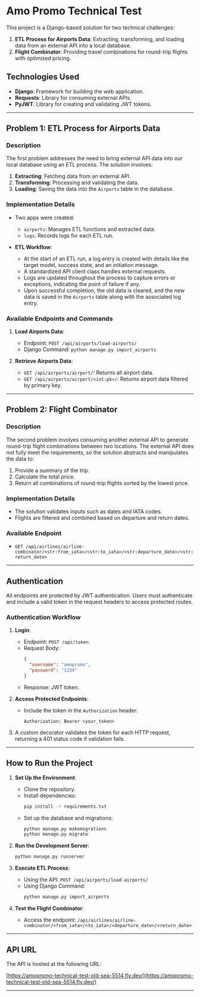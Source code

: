 # Amo Promo Technical Test

This project is a Django-based solution for two technical challenges:

1. **ETL Process for Airports Data**: Extracting, transforming, and loading data from an external API into a local database.
2. **Flight Combinator**: Providing travel combinations for round-trip flights with optimized pricing.

## Technologies Used

- **Django**: Framework for building the web application.
- **Requests**: Library for consuming external APIs.
- **PyJWT**: Library for creating and validating JWT tokens.

---

## Problem 1: ETL Process for Airports Data

### Description
The first problem addresses the need to bring external API data into our local database using an ETL process. The solution involves:

1. **Extracting**: Fetching data from an external API.
2. **Transforming**: Processing and validating the data.
3. **Loading**: Saving the data into the `Airports` table in the database.

### Implementation Details

- Two apps were created:
  - `airports`: Manages ETL functions and extracted data.
  - `logs`: Records logs for each ETL run.

- **ETL Workflow**:
  - At the start of an ETL run, a log entry is created with details like the target model, success state, and an initiation message.
  - A standardized API client class handles external requests.
  - Logs are updated throughout the process to capture errors or exceptions, indicating the point of failure if any.
  - Upon successful completion, the old data is cleared, and the new data is saved in the `Airports` table along with the associated log entry.

### Available Endpoints and Commands

1. **Load Airports Data**:
   - Endpoint: `POST /api/airports/load-airports/`
   - Django Command: `python manage.py import_airports`

2. **Retrieve Airports Data**:
   - `GET /api/airports/airport/`: Returns all airport data.
   - `GET /api/airports/airport/<int:pk>/`: Returns airport data filtered by primary key.

---

## Problem 2: Flight Combinator

### Description
The second problem involves consuming another external API to generate round-trip flight combinations between two locations. The external API does not fully meet the requirements, so the solution abstracts and manipulates the data to:

1. Provide a summary of the trip.
2. Calculate the total price.
3. Return all combinations of round-trip flights sorted by the lowest price.

### Implementation Details

- The solution validates inputs such as dates and IATA codes.
- Flights are filtered and combined based on departure and return dates.

### Available Endpoint

- `GET /api/airlines/airline-combinator/<str:from_iata>/<str:to_iata>/<str:departure_date>/<str:return_date>`

---

## Authentication

All endpoints are protected by JWT authentication. Users must authenticate and include a valid token in the request headers to access protected routes.

### Authentication Workflow

1. **Login**:
   - Endpoint: `POST /api/token`
   - Request Body:
     ```json
     {
       "username": "amopromo",
       "password": "1234"
     }
     ```
   - Response: JWT token.

2. **Access Protected Endpoints**:
   - Include the token in the `Authorization` header:
     ```
     Authorization: Bearer <your_token>
     ```

3. A custom decorator validates the token for each HTTP request, returning a 401 status code if validation fails.

---

## How to Run the Project

1. **Set Up the Environment**:
   - Clone the repository.
   - Install dependencies:
     ```bash
     pip install -r requirements.txt
     ```
   - Set up the database and migrations:
     ```bash
     python manage.py makemigrations
     python manage.py migrate
     ```

2. **Run the Development Server**:
   ```bash
   python manage.py runserver
   ```

3. **Execute ETL Process**:
   - Using the API: `POST /api/airports/load-airports/`
   - Using Django Command:
     ```bash
     python manage.py import_airports
     ```

4. **Test the Flight Combinator**:
   - Access the endpoint: `/api/airlines/airline-combinator/<from_iata>/<to_iata>/<departure_date>/<return_date>`

---

## API URL

The API is hosted at the following URL:

[https://amopromo-technical-test-old-sea-5514.fly.dev/](https://amopromo-technical-test-old-sea-5514.fly.dev/)

---
